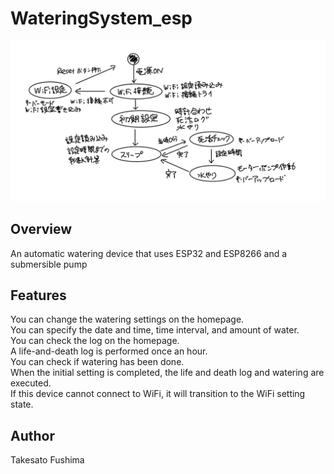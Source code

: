 # WateringSystem_esp

![State Transition Diagram](StateTransitionDiagram.png)

## Overview
An automatic watering device that uses ESP32 and ESP8266 and a submersible pump  

## Features
You can change the watering settings on the homepage.  
You can specify the date and time, time interval, and amount of water.  
You can check the log on the homepage.  
A life-and-death log is performed once an hour.  
You can check if watering has been done.  
When the initial setting is completed, the life and death log and watering are executed.  
If this device cannot connect to WiFi, it will transition to the WiFi setting state.  

## Author
Takesato Fushima
